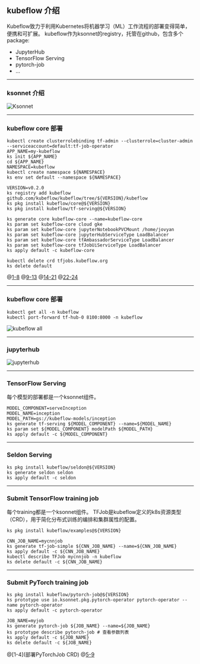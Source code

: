 ## kubeflow 介绍

Kubeflow致力于利用Kubernetes将机器学习（ML）工作流程的部署变得简单，便携和可扩展。
kubeflow作为ksonnet的registry，托管在github，包含多个package:

- JupyterHub
- TensorFlow Serving
- pytorch-job
- ...

---
### ksonnet 介绍
![Ksonnet](https://user-images.githubusercontent.com/14309137/42670601-77a667d0-868e-11e8-9235-33e66475cf79.png)

---
### kubeflow core 部署
```
kubectl create clusterrolebinding tf-admin --clusterrole=cluster-admin --serviceaccount=default:tf-job-operator
APP_NAME=my-kubeflow
ks init ${APP_NAME}
cd ${APP_NAME}
NAMESPACE=kubeflow
kubectl create namespace ${NAMESPACE}
ks env set default --namespace ${NAMESPACE}

VERSION=v0.2.0
ks registry add kubeflow github.com/kubeflow/kubeflow/tree/${VERSION}/kubeflow
ks pkg install kubeflow/core@${VERSION}
ks pkg install kubeflow/tf-serving@${VERSION}

ks generate core kubeflow-core --name=kubeflow-core
ks param set kubeflow-core cloud gke
ks param set kubeflow-core jupyterNotebookPVCMount /home/jovyan
ks param set kubeflow-core jupyterHubServiceType LoadBalancer
ks param set kubeflow-core tfAmbassadorServiceType LoadBalancer
ks param set kubeflow-core tfJobUiServiceType LoadBalancer
ks apply default -c kubeflow-core

kubectl delete crd tfjobs.kubeflow.org
ks delete default

```
@[1-8](创建环境)
@[9-13](安装组件)
@[14-21](生成模板并部署)
@[22-24](删除部署)

---
### kubeflow core 部署
```
kubectl get all -n kubeflow
kubectl port-forward tf-hub-0 8100:8000 -n kubeflow
```
![kubeflow all](https://user-images.githubusercontent.com/14309137/42556225-827f44f0-851d-11e8-98a1-93004a9f79ee.png)

---
### jupyterhub
![jupyterhub](https://user-images.githubusercontent.com/14309137/42556380-fdd3c306-851d-11e8-8784-104c628b0ed7.png)

---
### TensorFlow Serving

每个模型的部署都是一个ksonnet组件。
```
MODEL_COMPONENT=serveInception
MODEL_NAME=inception
MODEL_PATH=gs://kubeflow-models/inception
ks generate tf-serving ${MODEL_COMPONENT} --name=${MODEL_NAME}
ks param set ${MODEL_COMPONENT} modelPath ${MODEL_PATH}
ks apply default -c ${MODEL_COMPONENT}
```

---
### Seldon Serving
```
ks pkg install kubeflow/seldon@${VERSION}
ks generate seldon seldon
ks apply default -c seldon
```

---
### Submit TensorFlow training job

每个training都是一个ksonnet组件。
TFJob是kubeflow定义的k8s资源类型（CRD），用于简化分布式训练的编排和集群属性的配置。
```
ks pkg install kubeflow/examples@${VERSION}

CNN_JOB_NAME=mycnnjob
ks generate tf-job-simple ${CNN_JOB_NAME} --name=${CNN_JOB_NAME}
ks apply default -c ${CNN_JOB_NAME}
kubectl describe TFJob mycnnjob -n kubeflow
ks delete default -c ${CNN_JOB_NAME}
```

---
### Submit PyTorch training job
```
ks pkg install kubeflow/pytorch-job@${VERSION}
ks prototype use io.ksonnet.pkg.pytorch-operator pytorch-operator --name pytorch-operator
ks apply default -c pytorch-operator

JOB_NAME=myjob
ks generate pytorch-job ${JOB_NAME} --name=${JOB_NAME}
ks prototype describe pytorch-job # 查看参数列表
ks apply default -c ${JOB_NAME}
ks delete default -c ${JOB_NAME}
```
@[1-4](部署PyTorchJob CRD)
@[5-9](提交任务)
